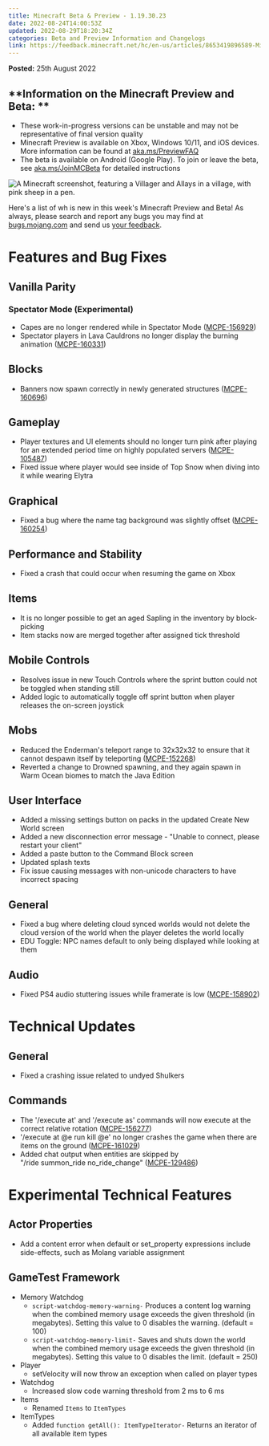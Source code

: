 ```yaml
---
title: Minecraft Beta & Preview - 1.19.30.23
date: 2022-08-24T14:00:53Z
updated: 2022-08-29T18:20:34Z
categories: Beta and Preview Information and Changelogs
link: https://feedback.minecraft.net/hc/en-us/articles/8653419896589-Minecraft-Beta-Preview-1-19-30-23
---
```


**Posted:** 25th August 2022

## **Information on the Minecraft Preview and Beta: **

- These work-in-progress versions can be unstable and may not be representative of final version quality
- Minecraft Preview is available on Xbox, Windows 10/11, and iOS devices. More information can be found at [aka.ms/PreviewFAQ](http://aka.ms/PreviewFAQ)
- The beta is available on Android (Google Play). To join or leave the beta, see [aka.ms/JoinMCBeta](https://aka.ms/JoinMCBeta) for detailed instructions 

![A Minecraft screenshot, featuring a Villager and Allays in a village, with pink sheep in a pen.](https://feedback.minecraft.net/hc/article_attachments/8653339179533/beta19U3_4_16x9.jpg)

Here's a list of wh is new in this week's Minecraft Preview and Beta! As always, please search and report any bugs you may find at [bugs.mojang.com](https://bugs.mojang.com/) and send us [your feedback](https://aka.ms/MinecraftBetaFeedback).  
  

# **Features and Bug Fixes**

## **Vanilla Parity**

### **Spectator Mode (Experimental)**

- Capes are no longer rendered while in Spectator Mode ([MCPE-156929](https://bugs.mojang.com/browse/MCPE-156929))
- Spectator players in Lava Cauldrons no longer display the burning animation ([MCPE-160331](https://bugs.mojang.com/browse/MCPE-160331))

## **Blocks**

- Banners now spawn correctly in newly generated structures ([MCPE-160696](https://bugs.mojang.com/browse/MCPE-160696))

## **Gameplay**

- Player textures and UI elements should no longer turn pink after playing for an extended period time on highly populated servers ([MCPE-105487](https://bugs.mojang.com/browse/MCPE-105487))
- Fixed issue where player would see inside of Top Snow when diving into it while wearing Elytra

## **Graphical**

- Fixed a bug where the name tag background was slightly offset ([MCPE-160254](https://bugs.mojang.com/browse/MCPE-160254))

## **Performance and Stability**

- Fixed a crash that could occur when resuming the game on Xbox

## **Items**

- It is no longer possible to get an aged Sapling in the inventory by block-picking
- Item stacks now are merged together after assigned tick threshold

## **Mobile Controls**

- Resolves issue in new Touch Controls where the sprint button could not be toggled when standing still
- Added logic to automatically toggle off sprint button when player releases the on-screen joystick

## **Mobs**

- Reduced the Enderman's teleport range to 32x32x32 to ensure that it cannot despawn itself by teleporting ([MCPE-152268](https://bugs.mojang.com/browse/MCPE-152268))
- Reverted a change to Drowned spawning, and they again spawn in Warm Ocean biomes to match the Java Edition

## **User Interface**

- Added a missing settings button on packs in the updated Create New World screen
- Added a new disconnection error message - "Unable to connect, please restart your client"
- Added a paste button to the Command Block screen
- Updated splash texts
- Fix issue causing messages with non-unicode characters to have incorrect spacing

## **General**

- Fixed a bug where deleting cloud synced worlds would not delete the cloud version of the world when the player deletes the world locally
- EDU Toggle: NPC names default to only being displayed while looking at them

## **Audio**

- Fixed PS4 audio stuttering issues while framerate is low ([MCPE-158902](https://bugs.mojang.com/browse/MCPE-158902))

# **Technical Updates**

## **General**

- Fixed a crashing issue related to undyed Shulkers

## **Commands**

- The '/execute at' and '/execute as' commands will now execute at the correct relative rotation ([MCPE-156277](https://bugs.mojang.com/browse/MCPE-156277))
- '/execute at @e run kill @e' no longer crashes the game when there are items on the ground ([MCPE-161029](https://bugs.mojang.com/browse/MCPE-161029))
- Added chat output when entities are skipped by "/ride summon_ride no_ride_change" ([MCPE-129486](https://bugs.mojang.com/browse/MCPE-129486))

# **Experimental Technical Features**

## **Actor Properties**

- Add a content error when default or set_property expressions include side-effects, such as Molang variable assignment

## **GameTest Framework**

- Memory Watchdog
  - `script-watchdog-memory-warning-` Produces a content log warning when the combined memory usage exceeds the given threshold (in megabytes). Setting this value to 0 disables the warning. (default = 100)
  - `script-watchdog-memory-limit-` Saves and shuts down the world when the combined memory usage exceeds the given threshold (in megabytes). Setting this value to 0 disables the limit. (default = 250)
- Player
  - setVelocity will now throw an exception when called on player types
- Watchdog
  - Increased slow code warning threshold from 2 ms to 6 ms
- Items
  - Renamed `Items` to `ItemTypes`
- ItemTypes
  - Added `function getAll(): ItemTypeIterator-` Returns an iterator of all available item types
